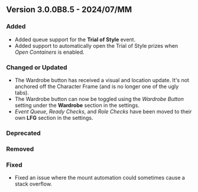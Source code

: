 ## Version 3.0.0B8.5 - 2024/07/MM

### Added
- Added queue support for the **Trial of Style** event.
- Added support to automatically open the Trial of Style prizes when _Open Containers_ is enabled.
### Changed or Updated
- The Wardrobe button has received a visual and location update. It's not anchored off the Character Frame (and is no longer one of the ugly tabs).
- The Wardrobe button can now be toggled using the _Wardrobe Button_ setting under the **Wardrobe** section in the settings.
- _Event Queue_, _Ready Checks_, and _Role Checks_ have been moved to their own **LFG** section in the settings.
### Deprecated
### Removed
### Fixed
- Fixed an issue where the mount automation could sometimes cause a stack overflow.